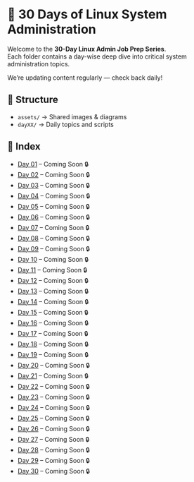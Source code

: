 # 🚀 30 Days of Linux System Administration

Welcome to the **30-Day Linux Admin Job Prep Series**.  
Each folder contains a day-wise deep dive into critical system administration topics.

We’re updating content regularly — check back daily!

## 📁 Structure

- `assets/` → Shared images & diagrams
- `dayXX/` → Daily topics and scripts

## 📅 Index

- [Day 01](day01/README.md) – Coming Soon 🔒
- [Day 02](day02/README.md) – Coming Soon 🔒
- [Day 03](day03/README.md) – Coming Soon 🔒
- [Day 04](day04/README.md) – Coming Soon 🔒
- [Day 05](day05/README.md) – Coming Soon 🔒
- [Day 06](day06/README.md) – Coming Soon 🔒
- [Day 07](day07/README.md) – Coming Soon 🔒
- [Day 08](day08/README.md) – Coming Soon 🔒
- [Day 09](day09/README.md) – Coming Soon 🔒
- [Day 10](day10/README.md) – Coming Soon 🔒
- [Day 11](day11/README.md) – Coming Soon 🔒
- [Day 12](day12/README.md) – Coming Soon 🔒
- [Day 13](day13/README.md) – Coming Soon 🔒
- [Day 14](day14/README.md) – Coming Soon 🔒
- [Day 15](day15/README.md) – Coming Soon 🔒
- [Day 16](day16/README.md) – Coming Soon 🔒
- [Day 17](day17/README.md) – Coming Soon 🔒
- [Day 18](day18/README.md) – Coming Soon 🔒
- [Day 19](day19/README.md) – Coming Soon 🔒
- [Day 20](day20/README.md) – Coming Soon 🔒
- [Day 21](day21/README.md) – Coming Soon 🔒
- [Day 22](day22/README.md) – Coming Soon 🔒
- [Day 23](day23/README.md) – Coming Soon 🔒
- [Day 24](day24/README.md) – Coming Soon 🔒
- [Day 25](day25/README.md) – Coming Soon 🔒
- [Day 26](day26/README.md) – Coming Soon 🔒
- [Day 27](day27/README.md) – Coming Soon 🔒
- [Day 28](day28/README.md) – Coming Soon 🔒
- [Day 29](day29/README.md) – Coming Soon 🔒
- [Day 30](day30/README.md) – Coming Soon 🔒


